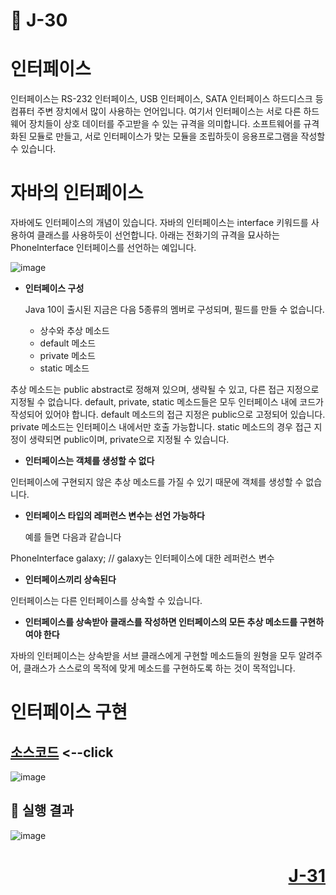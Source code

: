 # 📖 J-30

# 인터페이스
<p>
  인터페이스는 RS-232 인터페이스, USB 인터페이스, SATA 인터페이스 하드디스크 등 컴퓨터 주변 장치에서 많이 사용하는 언어입니다.
  여기서 인터페이스는 서로 다른 하드웨어 장치들이 상호 데이터를 주고받을 수 있는 규격을 의미합니다.
  소프트웨어를 규격화된 모듈로 만들고, 서로 인터페이스가 맞는 모듈을 조립하듯이 응용프로그램을 작성할 수 있습니다.
</p>

# 자바의 인터페이스
<p>
  자바에도 인터페이스의 개념이 있습니다. 자바의 인터페이스는 interface 키워드를 사용하여 클래스를 사용하듯이 선언합니다.
  아래는 전화기의 규격을 묘사하는 PhoneInterface 인터페이스를 선언하는 예입니다.
</p>

![image](https://github.com/user-attachments/assets/d4163ad8-bdbf-47e8-ba8c-29413f62ba7f)

* **인터페이스 구성** <p>Java 10이 출시된 지금은 다음 5종류의 멤버로 구성되며, 필드를 만들 수 없습니다.</p>

  * 상수와 추상 메소드
  * default 메소드
  * private 메소드
  * static 메소드
<p>
  추상 메소드는 public abstract로 정해져 있으며, 생략될 수 있고, 다른 접근 지정으로 지정될 수 없습니다. 
  default, private, static 메소드들은 모두 인터페이스 내에 코드가 작성되어 있어야 합니다. default 메소드의 접근 지정은 public으로 고정되어 있습니다.
  private 메소드는 인터페이스 내에서만 호출 가능합니다. static 메소드의 경우 접근 지정이 생략되면 public이며, private으로 지정될 수 있습니다.
</p>

* **인터페이스는 객체를 생성할 수 없다**
<p>
  인터페이스에 구현되지 않은 추상 메소드를 가질 수 있기 때문에 객체를 생성할 수 없습니다.
</p>

* **인터페이스 타입의 레퍼런스 변수는 선언 가능하다** <p>예를 들면 다음과 같습니다</p>
<p>
  PhoneInterface galaxy; // galaxy는 인터페이스에 대한 레퍼런스 변수
</p>

* **인터페이스끼리 상속된다**
<p>
  인터페이스는 다른 인터페이스를 상속할 수 있습니다.
</p>

* **인터페이스를 상속받아 클래스를 작성하면 인터페이스의 모든 추상 메소드를 구현하여야 한다**
<p>
  자바의 인터페이스는 상속받을 서브 클래스에게 구현할 메소드들의 원형을 모두 알려주어, 클래스가 스스로의 목적에 맞게 메소드를 구현하도록 하는 것이 목적입니다.
</p>

# 인터페이스 구현

[소스코드](./InterfaceEx.java) <--click
---

![image](https://github.com/user-attachments/assets/12e6b48c-2465-4296-acfe-c7626a0290f5)

📘 실행 결과
---

![image](https://github.com/user-attachments/assets/121ea261-34b9-48b1-8333-50dda8048108)

# <p align="right">[J-31](./J_31md)</p>
